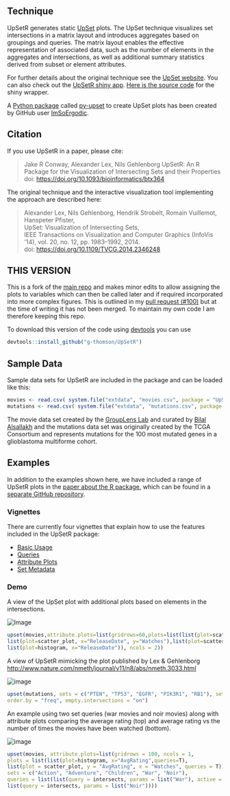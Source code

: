## Technique

UpSetR generates static [UpSet](http://vcg.github.io/upset/) plots. The UpSet technique visualizes set intersections in a matrix layout and introduces aggregates based on groupings and queries. The matrix layout enables the effective representation of associated data, such as the number of elements in the aggregates and intersections, as well as additional summary statistics derived from subset or element attributes.

For further details about the original technique see the [UpSet website](http://vcg.github.io/upset/about/). You can also check out the [UpSetR shiny app](https://gehlenborglab.shinyapps.io/upsetr/). [Here is the source code](https://github.com/hms-dbmi/UpSetR-shiny) for the shiny wrapper. 

A [Python package](https://github.com/ImSoErgodic/py-upset) called [py-upset](https://github.com/ImSoErgodic/py-upset) to create UpSet plots has been created by GitHub user [ImSoErgodic](https://github.com/ImSoErgodic). 

## Citation
If you use UpSetR in a paper, please cite:

> Jake R Conway, Alexander Lex, Nils Gehlenborg
> UpSetR: An R Package for the Visualization of Intersecting Sets and their Properties
> doi: https://doi.org/10.1093/bioinformatics/btx364

The original technique and the interactive visualization tool implementing the approach are described here:

> Alexander Lex, Nils Gehlenborg, Hendrik Strobelt, Romain Vuillemot, Hanspeter Pfister,   
> UpSet: Visualization of Intersecting Sets,   
> IEEE Transactions on Visualization and Computer Graphics (InfoVis '14), vol. 20, no. 12, pp. 1983–1992, 2014.  
> doi: https://doi.org/10.1109/TVCG.2014.2346248

## THIS VERSION

This is a fork of the [main repo](https://github.com/hms-dbmi/UpSetR) and makes minor edits to allow assigning the plots to variables which can then be called later and if required incorporated into more complex figures. This is outlined in my [pull request (#100)](https://github.com/hms-dbmi/UpSetR/pull/100) but at the time of writing it has not been merged. To maintain my own code I am therefore keeping this repo.

To download this version of the code using [devtools](https://cran.r-project.org/package=devtools) you can use

```R
devtools::install_github("g-thomson/UpSetR")
```

## Sample Data

Sample data sets for UpSetR are included in the package and can be loaded like this:

```R
movies <- read.csv( system.file("extdata", "movies.csv", package = "UpSetR"), header=T, sep=";" )
mutations <- read.csv( system.file("extdata", "mutations.csv", package = "UpSetR"), header=T, sep = ",")
```

The movie data set created by the [GroupLens Lab](http://grouplens.org/datasets/movielens) and curated by [Bilal Alsallakh](https://github.com/bilalsal) and the mutations data set was originally created by the TCGA Consortium and represents mutations for the 100 most mutated genes in a glioblastoma multiforme cohort.

## Examples

In addition to the examples shown here, we have included a range of UpSetR plots in the [paper about the R package](#citation), which can be found in a [separate GitHub repository](https://github.com/hms-dbmi/UpSetR-paper). 

### Vignettes

There are currently four vignettes that explain how to use the features included in the UpSetR package:
* [Basic Usage](https://cran.r-project.org/package=UpSetR/vignettes/basic.usage.html)
* [Queries](https://cran.r-project.org/package=UpSetR/vignettes/queries.html)
* [Attribute Plots](https://cran.r-project.org/package=UpSetR/vignettes/attribute.plots.html)
* [Set Metadata](https://cran.r-project.org/package=UpSetR/vignettes/set.metadata.plots.html)

### Demo

A view of the UpSet plot with additional plots based on elements in the intersections.

![Image](https://cloud.githubusercontent.com/assets/12614369/8464958/2af1008c-2014-11e5-93d8-8d8442ec5631.png)

```R
upset(movies,attribute.plots=list(gridrows=60,plots=list(list(plot=scatter_plot, x="ReleaseDate", y="AvgRating"),
list(plot=scatter_plot, x="ReleaseDate", y="Watches"),list(plot=scatter_plot, x="Watches", y="AvgRating"),
list(plot=histogram, x="ReleaseDate")), ncols = 2))
```
A view of UpSetR mimicking the plot published by Lex & Gehlenborg
http://www.nature.com/nmeth/journal/v11/n8/abs/nmeth.3033.html

![image](https://cloud.githubusercontent.com/assets/12614369/8468576/18d5ef52-203c-11e5-9f5d-e034ec41c538.png)

```R
upset(mutations, sets = c("PTEN", "TP53", "EGFR", "PIK3R1", "RB1"), sets.bar.color = "#56B4E9",
order.by = "freq", empty.intersections = "on")
```

An example using two set queries (war movies and noir movies) along with attribute plots comparing the average rating (top) and average rating vs the number of times the movies have been watched (bottom).

![image](https://cloud.githubusercontent.com/assets/1216518/8486663/2bc2bf44-20d4-11e5-9651-4b660a652b05.png)

```R
upset(movies, attribute.plots=list(gridrows = 100, ncols = 1, 
plots = list(list(plot=histogram, x="AvgRating",queries=T),
list(plot = scatter_plot, y = "AvgRating", x = "Watches", queries = T))), 
sets = c("Action", "Adventure", "Children", "War", "Noir"),
queries = list(list(query = intersects, params = list("War"), active = T),
list(query = intersects, params = list("Noir"))))
```




